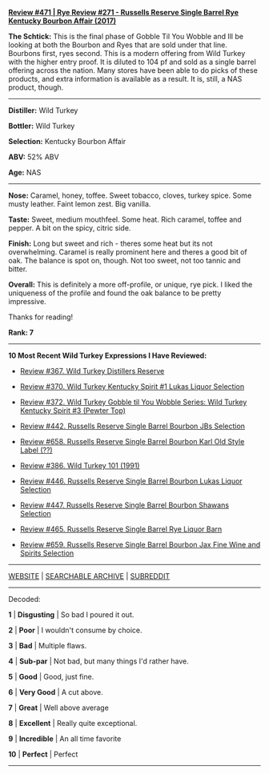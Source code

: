 
[**Review #471 | Rye Review #271 - Russells Reserve Single Barrel Rye  Kentucky Bourbon Affair (2017)**]( https://t8ke.review)

**The Schtick:** This is the final phase of Gobble Til You Wobble and Ill be looking at both the Bourbon and Ryes that are sold under that line. Bourbons first, ryes second. This is a modern offering from Wild Turkey with the higher entry proof. It is diluted to 104 pf and sold as a single barrel offering across the nation. Many stores have been able to do picks of these products, and extra information is available as a result. It is, still, a NAS product, though.

-----

**Distiller:** Wild Turkey

**Bottler:** Wild Turkey

**Selection:** Kentucky Bourbon Affair

**ABV:**  52% ABV

**Age:** NAS 

-----

**Nose:**  Caramel, honey, toffee. Sweet tobacco, cloves, turkey spice. Some musty leather. Faint lemon zest. Big vanilla. 

**Taste:** Sweet, medium mouthfeel. Some heat. Rich caramel, toffee and pepper. A bit on the spicy, citric side.   

**Finish:** Long but sweet and rich - theres some heat but its not overwhelming. Caramel is really prominent here and theres a good bit of oak. The balance is spot on, though. Not too sweet, not too tannic and bitter. 

**Overall:**  This is definitely a more off-profile, or unique, rye pick. I liked the uniqueness of the profile and found the oak balance to be pretty impressive. 

Thanks for reading!

**Rank: 7**

----- 

**10 Most Recent Wild Turkey Expressions I Have Reviewed:** 

- [Review #367. Wild Turkey Distillers Reserve]( https://t8ke.review/review-367-wild-turkey-distillers-reserve-japan-export-13yr/) 

- [Review #370. Wild Turkey Kentucky Spirit #1 Lukas Liquor Selection]( https://t8ke.review/review-370-wild-turkey-kentucky-spirit-lukas-pick/) 

- [Review #372. Wild Turkey Gobble til You Wobble Series: Wild Turkey Kentucky Spirit #3 (Pewter Top)]( https://t8ke.review/review-372-wild-turkey-kentucky-spirit-pewter-top/) 

- [Review #442. Russells Reserve Single Barrel Bourbon JBs Selection]( https://t8ke.review/review-442-russells-reserve-single-barrel-bourbon-jbs/) 

- [Review #658. Russells Reserve Single Barrel Bourbon Karl Old Style Label (??)]( https://t8ke.review/review-658-russells-reserve-single-barrel-bourbon-karls-selection/) 

- [Review #386. Wild Turkey 101 (1991)]( https://t8ke.review/review-386-wild-turkey-8-101-1991/) 

- [Review #446. Russells Reserve Single Barrel Bourbon Lukas Liquor Selection]( https://t8ke.review/review-446-russells-reserve-single-barrel-bourbon-lukas-liquor-pick/) 

- [Review #447. Russells Reserve Single Barrel Bourbon Shawans Selection]( https://t8ke.review/review-447-russells-reserve-single-barrel-bourbon-shawans-pick/) 

- [Review #465. Russells Reserve Single Barrel Rye Liquor Barn]( https://t8ke.review/review-465-russells-reserve-single-barrel-rye-liquor-barn/) 

- [Review #659. Russells Reserve Single Barrel Bourbon Jax Fine Wine and Spirits Selection]( https://t8ke.review/review-659-russells-reserve-single-barrel-bourbon-jax-fine-wine-and-spirits-selection/) 

-----

[WEBSITE](https://t8ke.review) | [SEARCHABLE ARCHIVE](https://t8ke.review/review-archive/) | [SUBREDDIT](https://reddit.com/r/t8kereviews)

-----

Decoded:

**1** | **Disgusting** | So bad I poured it out.

**2** | **Poor** | I wouldn't consume by choice.

**3** | **Bad** | Multiple flaws.

**4** | **Sub-par** | Not bad, but many things I'd rather have.

**5** | **Good** | Good, just fine.

**6** | **Very Good** | A cut above.

**7** | **Great** | Well above average

**8** | **Excellent** | Really quite exceptional.

**9** | **Incredible** | An all time favorite

**10** | **Perfect** | Perfect

----

